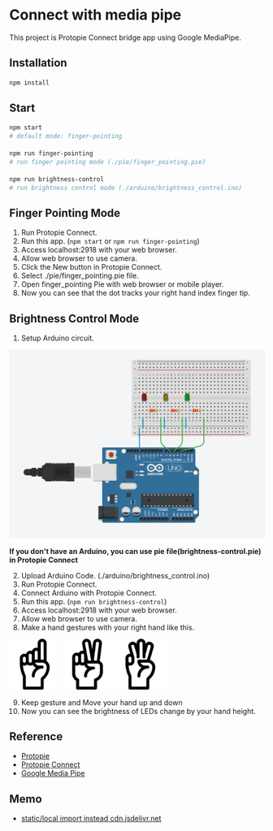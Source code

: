 # Connect with media pipe

This project is Protopie Connect bridge app using Google MediaPipe.

## Installation

```bash
npm install
```

## Start

```bash
npm start
# default mode: finger-pointing

npm run finger-pointing
# run finger pointing mode (./pie/finger_pointing.pie)

npm run brightness-control
# run brightness control mode (./arduino/brightness_control.ino)
```

## Finger Pointing Mode

1. Run Protopie Connect.
2. Run this app. (`npm start` or `npm run finger-pointing`)
3. Access localhost:2918 with your web browser.
4. Allow web browser to use camera.
5. Click the New button in Protopie Connect.
6. Select ./pie/finger_pointing.pie file.
7. Open finger_pointing Pie with web browser or mobile player.
8. Now you can see that the dot tracks your right hand index finger tip.

## Brightness Control Mode

1. Setup Arduino circuit.

![circuit](./asset/brightness_control_circuit.png)

**If you don't have an Arduino, you can use pie file(brightness-control.pie) in Protopie Connect**

2. Upload Arduino Code. (./arduino/brightness_control.ino)
3. Run Protopie Connect.
4. Connect Arduino with Protopie Connect.
5. Run this app. (`npm run brightness-control`)
6. Access localhost:2918 with your web browser.
7. Allow web browser to use camera.
8. Make a hand gestures with your right hand like this.

<img src="./asset/one.png" width="100" height="100">
<img src="./asset/two.png" width="100" height="100">
<img src="./asset/three.png" width="100" height="100">

9. Keep gesture and Move your hand up and down
10. Now you can see the brightness of LEDs change by your hand height.

## Reference

- [Protopie](https://www.protopie.io/)
- [Protopie Connect](https://www.protopie.io/learn/docs/connect/getting-started)
- [Google Media Pipe](https://google.github.io/mediapipe/)

## Memo

- [static/local import instead cdn.jsdelivr.net](https://github.com/google/mediapipe/issues/1812)
